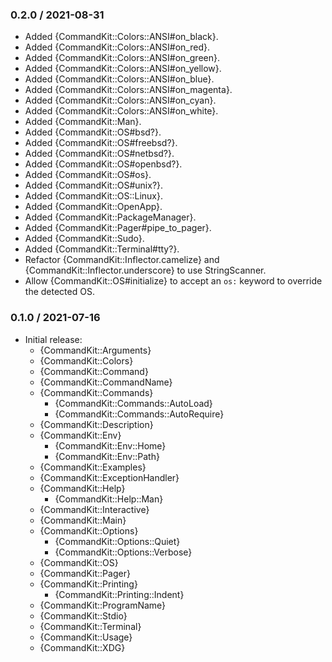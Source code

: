 ### 0.2.0 / 2021-08-31

* Added {CommandKit::Colors::ANSI#on_black}.
* Added {CommandKit::Colors::ANSI#on_red}.
* Added {CommandKit::Colors::ANSI#on_green}.
* Added {CommandKit::Colors::ANSI#on_yellow}.
* Added {CommandKit::Colors::ANSI#on_blue}.
* Added {CommandKit::Colors::ANSI#on_magenta}.
* Added {CommandKit::Colors::ANSI#on_cyan}.
* Added {CommandKit::Colors::ANSI#on_white}.
* Added {CommandKit::Man}.
* Added {CommandKit::OS#bsd?}.
* Added {CommandKit::OS#freebsd?}.
* Added {CommandKit::OS#netbsd?}.
* Added {CommandKit::OS#openbsd?}.
* Added {CommandKit::OS#os}.
* Added {CommandKit::OS#unix?}.
* Added {CommandKit::OS::Linux}.
* Added {CommandKit::OpenApp}.
* Added {CommandKit::PackageManager}.
* Added {CommandKit::Pager#pipe_to_pager}.
* Added {CommandKit::Sudo}.
* Added {CommandKit::Terminal#tty?}.
* Refactor {CommandKit::Inflector.camelize} and
  {CommandKit::Inflector.underscore} to use StringScanner.
* Allow {CommandKit::OS#initialize} to accept an `os:` keyword to override the
  detected OS.

### 0.1.0 / 2021-07-16

* Initial release:
  * {CommandKit::Arguments}
  * {CommandKit::Colors}
  * {CommandKit::Command}
  * {CommandKit::CommandName}
  * {CommandKit::Commands}
    * {CommandKit::Commands::AutoLoad}
    * {CommandKit::Commands::AutoRequire}
  * {CommandKit::Description}
  * {CommandKit::Env}
    * {CommandKit::Env::Home}
    * {CommandKit::Env::Path}
  * {CommandKit::Examples}
  * {CommandKit::ExceptionHandler}
  * {CommandKit::Help}
    * {CommandKit::Help::Man}
  * {CommandKit::Interactive}
  * {CommandKit::Main}
  * {CommandKit::Options}
    * {CommandKit::Options::Quiet}
    * {CommandKit::Options::Verbose}
  * {CommandKit::OS}
  * {CommandKit::Pager}
  * {CommandKit::Printing}
    * {CommandKit::Printing::Indent}
  * {CommandKit::ProgramName}
  * {CommandKit::Stdio}
  * {CommandKit::Terminal}
  * {CommandKit::Usage}
  * {CommandKit::XDG}

